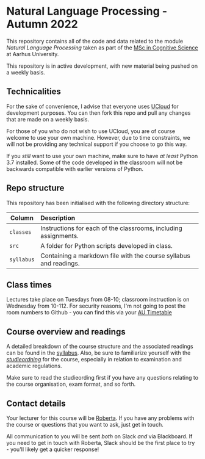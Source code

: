 # Natural Language Processing - Autumn 2022

This repository contains all of the code and data related to the module _Natural Language Processing_ taken as part of the  [MSc in Cognitive Science](https://masters.au.dk/cognitivescience) at Aarhus University.

This repository is in active development, with new material being pushed on a weekly basis. 

## Technicalities

For the sake of convenience, I advise that everyone uses [UCloud](https://cloud.sdu.dk) for development purposes. You can then fork this repo and pull any changes that are made on a weekly basis.

For those of you who do not wish to use UCloud, you are of course welcome to use your own machine. However, due to time constraints, we will not be providing any technical support if you choose to go this way. 

If you _still_ want to use your own machine, make sure to have _at least_ Python 3.7 installed. Some of the code developed in the classroom will not be backwards compatible with earlier versions of Python.

## Repo structure

This repository has been initialised with the following directory structure:

| Column | Description|
|--------|:-----------|
```classes``` | Instructions for each of the classrooms, including assignments.
```src``` | A folder for Python scripts developed in class.
```syllabus```| Containing a markdown file with the course syllabus and readings.


## Class times

Lectures take place on Tuesdays from 08-10; classroom instruction is on Wednesday from 10-112. For security reasons, I'm not going to post the room numbers to Github - you can find this via your [AU Timetable](https://timetable.au.dk)

## Course overview and readings

A detailed breakdown of the course structure and the associated readings can be found in the [syllabus](syllabus/readme.md). Also, be sure to familiarize yourself with the [_studieordning_](https://eddiprod.au.dk/EDDI/webservices/DokOrdningService.cfc?method=visGodkendtOrdning&dokOrdningId=17274&sprog=en) for the course, especially in relation to examination and academic regulations. 

Make sure to read the studieording first if you have any questions relating to the course organisation, exam format, and so forth.

## Contact details

Your lecturer for this course will be [Roberta](https://pure.au.dk/portal/en/persons/roberta-rocca(079b23a2-46f6-4a00-9cd6-9a1339101208)/persons/roberta-rocca(079b23a2-46f6-4a00-9cd6-9a1339101208).html). 
If you have any problems with the course or questions that you want to ask, just get in touch.

All communication to you will be sent _both_ on Slack _and_ via Blackboard. If you need to get in touch with Roberta, Slack should be the first place to try - you'll likely get a quicker response!


